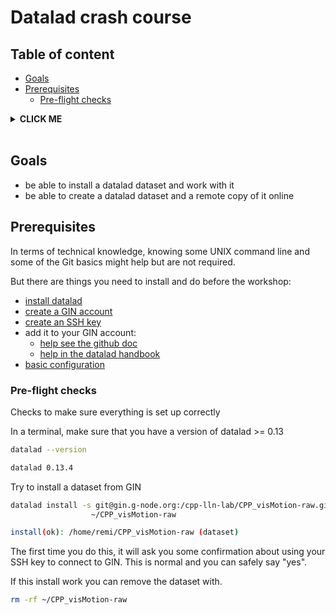 <h1 style="width: 120%"> Datalad crash course </h1>

<!-- insert datalad and crash test dummies image -->

<h2 id="TOC"> Table of content </h2>

- [Goals](#goals)
- [Prerequisites](#prerequisites)
    - [Pre-flight checks](#pre-flight-checks)

<details><summary> <b>CLICK ME</b> </summary><br>

... to see what I hide !!!

</details>

<br>

## Goals

- be able to install a datalad dataset and work with it
- be able to create a datalad dataset and a remote copy of it online

## Prerequisites

In terms of technical knowledge, knowing some UNIX command line and some of the
Git basics might help but are not required.

But there are things you need to install and do before the workshop:

- [install datalad](http://handbook.datalad.org/en/latest/intro/installation.html)
- [create a GIN account](https://gin.g-node.org/)
- [create an SSH key](https://docs.github.com/en/authentication/connecting-to-github-with-ssh/generating-a-new-ssh-key-and-adding-it-to-the-ssh-agent)
- add it to your GIN account:
  - [help see the github doc](https://docs.github.com/en/authentication/connecting-to-github-with-ssh/adding-a-new-ssh-key-to-your-github-account)
  - [help in the datalad handbook](http://handbook.datalad.org/en/latest/basics/101-139-gin.html#prerequisites)
- [basic configuration](http://handbook.datalad.org/en/latest/intro/installation.html#initial-configuration)

### Pre-flight checks

Checks to make sure everything is set up correctly

In a terminal, make sure that you have a version of datalad >= 0.13

```bash
datalad --version
```

```bash
datalad 0.13.4
```

Try to install a dataset from GIN

```bash
datalad install -s git@gin.g-node.org:/cpp-lln-lab/CPP_visMotion-raw.git \
                  ~/CPP_visMotion-raw
```

```bash
install(ok): /home/remi/CPP_visMotion-raw (dataset)
```

The first time you do this, it will ask you some confirmation about using your
SSH key to connect to GIN. This is normal and you can safely say "yes".

If this install work you can remove the dataset with.

```bash
rm -rf ~/CPP_visMotion-raw
```
